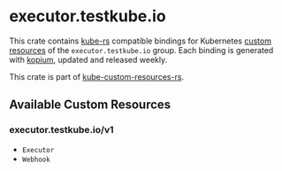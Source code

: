 <!--
SPDX-FileCopyrightText: The kube-custom-resources-rs Authors
SPDX-License-Identifier: 0BSD
 -->

# executor.testkube.io

This crate contains [kube-rs](https://kube.rs/) compatible bindings for Kubernetes [custom resources](https://kubernetes.io/docs/tasks/extend-kubernetes/custom-resources/custom-resource-definitions/) of the `executor.testkube.io` group. Each binding is generated with [kopium](https://github.com/kube-rs/kopium), updated and released weekly.

This crate is part of [kube-custom-resources-rs](https://github.com/metio/kube-custom-resources-rs).

## Available Custom Resources

### executor.testkube.io/v1
- `Executor`
- `Webhook`
